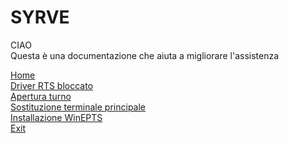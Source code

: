 # SYRVE

CIAO </br>
Questa è una documentazione che aiuta a migliorare l'assistenza </br>



<div class="vertical-menu">
  <a href="#" class="active">Home</a> </br>
  <a href="#">Driver RTS bloccato</a> </br>
  <a href="#">Apertura turno</a> </br>
  <a href="#">Sostituzione terminale principale</a> </br>
  <a href="WinEPTS.html">Installazione WinEPTS</a> </br>
  <a href="#">Exit</a> </br>
 
 </div>

 
  